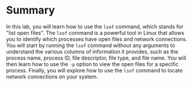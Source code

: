 # Summary

In this lab, you will learn how to use the `lsof` command, which stands for "list open files". The `lsof` command is a powerful tool in Linux that allows you to identify which processes have open files and network connections. You will start by running the `lsof` command without any arguments to understand the various columns of information it provides, such as the process name, process ID, file descriptor, file type, and file name. You will then learn how to use the `-p` option to view the open files for a specific process. Finally, you will explore how to use the `lsof` command to locate network connections on your system.
